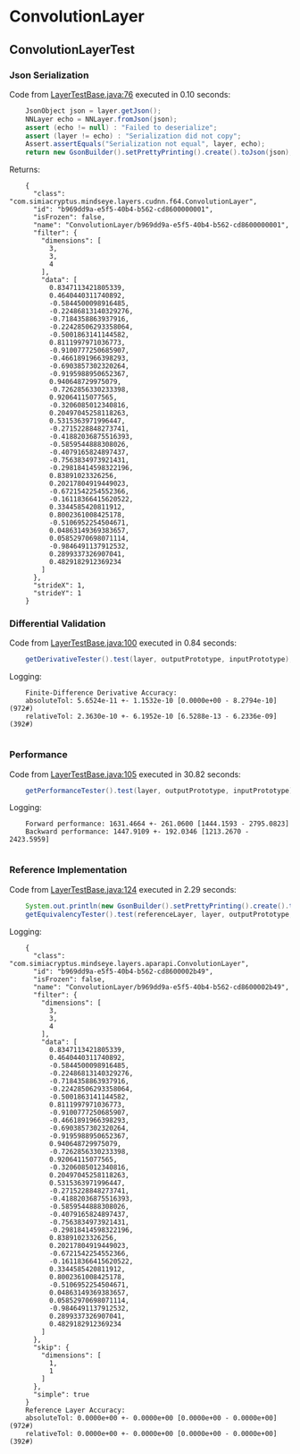 # ConvolutionLayer
## ConvolutionLayerTest
### Json Serialization
Code from [LayerTestBase.java:76](../../../../../../../../../MindsEye/src/test/java/com/simiacryptus/mindseye/layers/LayerTestBase.java#L76) executed in 0.10 seconds: 
```java
    JsonObject json = layer.getJson();
    NNLayer echo = NNLayer.fromJson(json);
    assert (echo != null) : "Failed to deserialize";
    assert (layer != echo) : "Serialization did not copy";
    Assert.assertEquals("Serialization not equal", layer, echo);
    return new GsonBuilder().setPrettyPrinting().create().toJson(json);
```

Returns: 

```
    {
      "class": "com.simiacryptus.mindseye.layers.cudnn.f64.ConvolutionLayer",
      "id": "b969dd9a-e5f5-40b4-b562-cd8600000001",
      "isFrozen": false,
      "name": "ConvolutionLayer/b969dd9a-e5f5-40b4-b562-cd8600000001",
      "filter": {
        "dimensions": [
          3,
          3,
          4
        ],
        "data": [
          0.8347113421805339,
          0.4640440311740892,
          -0.5844500098916485,
          -0.22486813140329276,
          -0.7184358863937916,
          -0.22428506293358064,
          -0.5001863141144582,
          0.8111997971036773,
          -0.9100777250685907,
          -0.4661891966398293,
          -0.6903857302320264,
          -0.9195988950652367,
          0.940648729975079,
          -0.7262856330233398,
          0.92064115077565,
          -0.3206085012340816,
          0.20497045258118263,
          0.5315363971996447,
          -0.2715228848273741,
          -0.41882036875516393,
          -0.5859544888308026,
          -0.4079165824897437,
          -0.7563834973921431,
          -0.29818414598322196,
          0.83891023326256,
          0.20217804919449023,
          -0.6721542254552366,
          -0.16118366415620522,
          0.3344585420811912,
          0.8002361008425178,
          -0.5106952254504671,
          0.04863149369383657,
          0.05852970698071114,
          -0.9846491137912532,
          0.2899337326907041,
          0.4829182912369234
        ]
      },
      "strideX": 1,
      "strideY": 1
    }
```



### Differential Validation
Code from [LayerTestBase.java:100](../../../../../../../../../MindsEye/src/test/java/com/simiacryptus/mindseye/layers/LayerTestBase.java#L100) executed in 0.84 seconds: 
```java
    getDerivativeTester().test(layer, outputPrototype, inputPrototype);
```
Logging: 
```
    Finite-Difference Derivative Accuracy:
    absoluteTol: 5.6524e-11 +- 1.1532e-10 [0.0000e+00 - 8.2794e-10] (972#)
    relativeTol: 2.3630e-10 +- 6.1952e-10 [6.5288e-13 - 6.2336e-09] (392#)
    
```

### Performance
Code from [LayerTestBase.java:105](../../../../../../../../../MindsEye/src/test/java/com/simiacryptus/mindseye/layers/LayerTestBase.java#L105) executed in 30.82 seconds: 
```java
    getPerformanceTester().test(layer, outputPrototype, inputPrototype);
```
Logging: 
```
    Forward performance: 1631.4664 +- 261.0600 [1444.1593 - 2795.0823]
    Backward performance: 1447.9109 +- 192.0346 [1213.2670 - 2423.5959]
    
```

### Reference Implementation
Code from [LayerTestBase.java:124](../../../../../../../../../MindsEye/src/test/java/com/simiacryptus/mindseye/layers/LayerTestBase.java#L124) executed in 2.29 seconds: 
```java
    System.out.println(new GsonBuilder().setPrettyPrinting().create().toJson(referenceLayer.getJson()));
    getEquivalencyTester().test(referenceLayer, layer, outputPrototype, inputPrototype);
```
Logging: 
```
    {
      "class": "com.simiacryptus.mindseye.layers.aparapi.ConvolutionLayer",
      "id": "b969dd9a-e5f5-40b4-b562-cd8600002b49",
      "isFrozen": false,
      "name": "ConvolutionLayer/b969dd9a-e5f5-40b4-b562-cd8600002b49",
      "filter": {
        "dimensions": [
          3,
          3,
          4
        ],
        "data": [
          0.8347113421805339,
          0.4640440311740892,
          -0.5844500098916485,
          -0.22486813140329276,
          -0.7184358863937916,
          -0.22428506293358064,
          -0.5001863141144582,
          0.8111997971036773,
          -0.9100777250685907,
          -0.4661891966398293,
          -0.6903857302320264,
          -0.9195988950652367,
          0.940648729975079,
          -0.7262856330233398,
          0.92064115077565,
          -0.3206085012340816,
          0.20497045258118263,
          0.5315363971996447,
          -0.2715228848273741,
          -0.41882036875516393,
          -0.5859544888308026,
          -0.4079165824897437,
          -0.7563834973921431,
          -0.29818414598322196,
          0.83891023326256,
          0.20217804919449023,
          -0.6721542254552366,
          -0.16118366415620522,
          0.3344585420811912,
          0.8002361008425178,
          -0.5106952254504671,
          0.04863149369383657,
          0.05852970698071114,
          -0.9846491137912532,
          0.2899337326907041,
          0.4829182912369234
        ]
      },
      "skip": {
        "dimensions": [
          1,
          1
        ]
      },
      "simple": true
    }
    Reference Layer Accuracy:
    absoluteTol: 0.0000e+00 +- 0.0000e+00 [0.0000e+00 - 0.0000e+00] (972#)
    relativeTol: 0.0000e+00 +- 0.0000e+00 [0.0000e+00 - 0.0000e+00] (392#)
    
```

